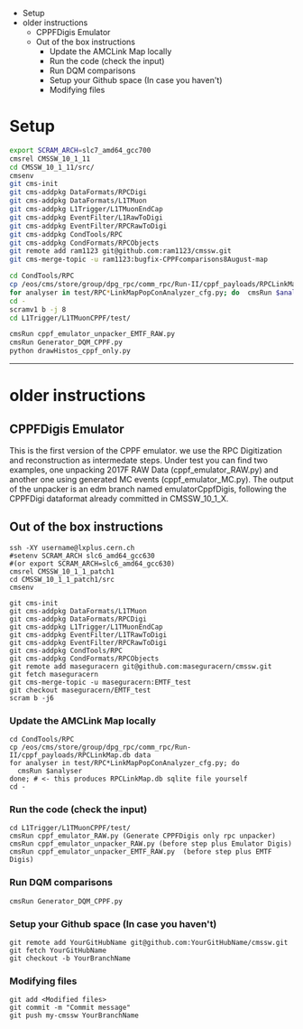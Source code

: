<!-- MarkdownTOC -->

- Setup
- older instructions
    - CPPFDigis Emulator
    - Out of the box instructions
        - Update the AMCLink Map locally
        - Run the code \(check the input\)
        - Run DQM comparisons
        - Setup your Github space \(In case you haven't\)
        - Modifying files

<!-- /MarkdownTOC -->

# Setup

```bash
export SCRAM_ARCH=slc7_amd64_gcc700
cmsrel CMSSW_10_1_11
cd CMSSW_10_1_11/src/
cmsenv
git cms-init
git cms-addpkg DataFormats/RPCDigi
git cms-addpkg DataFormats/L1TMuon
git cms-addpkg L1Trigger/L1TMuonEndCap
git cms-addpkg EventFilter/L1RawToDigi
git cms-addpkg EventFilter/RPCRawToDigi
git cms-addpkg CondTools/RPC
git cms-addpkg CondFormats/RPCObjects
git remote add ram1123 git@github.com:ram1123/cmssw.git
git cms-merge-topic -u ram1123:bugfix-CPPFcomparisons8August-map

cd CondTools/RPC
cp /eos/cms/store/group/dpg_rpc/comm_rpc/Run-II/cppf_payloads/RPCLinkMap.db data
for analyser in test/RPC*LinkMapPopConAnalyzer_cfg.py; do  cmsRun $analyser; done;
cd -
scramv1 b -j 8
cd L1Trigger/L1TMuonCPPF/test/

cmsRun cppf_emulator_unpacker_EMTF_RAW.py
cmsRun Generator_DQM_CPPF.py
python drawHistos_cppf_only.py
```

---

# older instructions 

## CPPFDigis Emulator

This is the first version of the CPPF emulator. we use the RPC Digitization and reconstruction as intermedate steps. 
Under test you can find two examples, one unpacking 2017F RAW Data (cppf_emulator_RAW.py) and another one using generated MC events (cppf_emulator_MC.py). 
The output of the unpacker is an edm branch named emulatorCppfDigis, following
the CPPFDigi dataformat already committed in CMSSW_10_1_X.

## Out of the box instructions

```
ssh -XY username@lxplus.cern.ch
#setenv SCRAM_ARCH slc6_amd64_gcc630 
#(or export SCRAM_ARCH=slc6_amd64_gcc630)
cmsrel CMSSW_10_1_1_patch1
cd CMSSW_10_1_1_patch1/src
cmsenv
```

```
git cms-init
git cms-addpkg DataFormats/L1TMuon
git cms-addpkg DataFormats/RPCDigi
git cms-addpkg L1Trigger/L1TMuonEndCap
git cms-addpkg EventFilter/L1TRawToDigi
git cms-addpkg EventFilter/RPCRawToDigi
git cms-addpkg CondTools/RPC
git cms-addpkg CondFormats/RPCObjects
git remote add maseguracern git@github.com:maseguracern/cmssw.git
git fetch maseguracern
git cms-merge-topic -u maseguracern:EMTF_test
git checkout maseguracern/EMTF_test
scram b -j6
```

### Update the AMCLink Map locally

```
cd CondTools/RPC
cp /eos/cms/store/group/dpg_rpc/comm_rpc/Run-II/cppf_payloads/RPCLinkMap.db data
for analyser in test/RPC*LinkMapPopConAnalyzer_cfg.py; do 
  cmsRun $analyser
done; # <- this produces RPCLinkMap.db sqlite file yourself
cd -
```

### Run the code (check the input)

```
cd L1Trigger/L1TMuonCPPF/test/
cmsRun cppf_emulator_RAW.py (Generate CPPFDigis only rpc unpacker)
cmsRun cppf_emulator_unpacker_RAW.py (before step plus Emulator Digis)
cmsRun cppf_emulator_unpacker_EMTF_RAW.py  (before step plus EMTF Digis)
```

### Run DQM comparisons

```
cmsRun Generator_DQM_CPPF.py
```

### Setup your Github space (In case you haven't)

```
git remote add YourGitHubName git@github.com:YourGitHubName/cmssw.git
git fetch YourGitHubName
git checkout -b YourBranchName
```

### Modifying files

```
git add <Modified files>
git commit -m "Commit message"
git push my-cmssw YourBranchName
```
